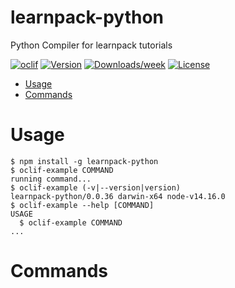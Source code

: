 learnpack-python
================

Python Compiler for learnpack tutorials

[![oclif](https://img.shields.io/badge/cli-oclif-brightgreen.svg)](https://oclif.io)
[![Version](https://img.shields.io/npm/v/learnpack-python.svg)](https://npmjs.org/package/learnpack-python)
[![Downloads/week](https://img.shields.io/npm/dw/learnpack-python.svg)](https://npmjs.org/package/learnpack-python)
[![License](https://img.shields.io/npm/l/learnpack-python.svg)](https://github.com/learnpack/python-compiler/blob/master/package.json)

<!-- toc -->
* [Usage](#usage)
* [Commands](#commands)
<!-- tocstop -->
# Usage
<!-- usage -->
```sh-session
$ npm install -g learnpack-python
$ oclif-example COMMAND
running command...
$ oclif-example (-v|--version|version)
learnpack-python/0.0.36 darwin-x64 node-v14.16.0
$ oclif-example --help [COMMAND]
USAGE
  $ oclif-example COMMAND
...
```
<!-- usagestop -->
# Commands
<!-- commands -->

<!-- commandsstop -->

